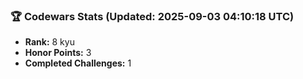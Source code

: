 ### 🏆 Codewars Stats (Updated: 2025-09-03 04:10:18 UTC)

- **Rank:** 8 kyu
- **Honor Points:** 3
- **Completed Challenges:** 1
